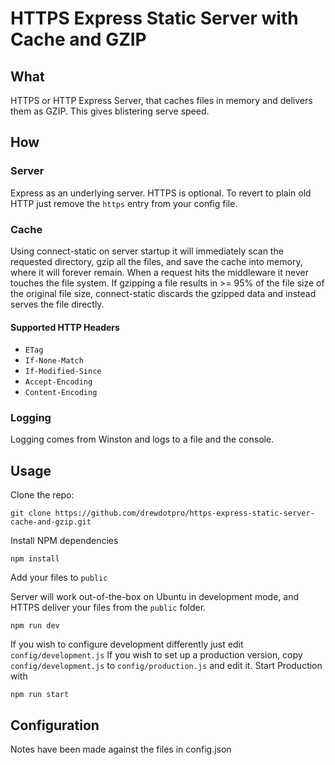 # HTTPS Express Static Server with Cache and GZIP


## What
HTTPS or HTTP Express Server, that caches files in memory and delivers them as GZIP. This gives blistering serve speed.

## How

### Server
Express as an underlying server.
HTTPS is optional. To revert to plain old HTTP just remove the `https` entry from your config file.

### Cache
Using connect-static on server startup it will immediately scan the requested
directory, gzip all the files, and save the cache into memory, where it
will forever remain. When a request hits the middleware it never touches
the file system. If gzipping a file results in >= 95% of the file size of
the original file size, connect-static discards the gzipped data and instead
serves the file directly.

#### Supported HTTP Headers
 * `ETag`
 * `If-None-Match`
 * `If-Modified-Since`
 * `Accept-Encoding`
 * `Content-Encoding`

### Logging
Logging comes from Winston and logs to a file and the console.

## Usage

Clone the repo:
```
git clone https://github.com/drewdotpro/https-express-static-server-cache-and-gzip.git
```
Install NPM dependencies
```
npm install
```
Add your files to `public`

Server will work out-of-the-box on Ubuntu in development mode, and HTTPS deliver your files from the `public` folder.
```
npm run dev
```
If you wish to configure development differently just edit `config/development.js`
If you wish to set up a production version, copy `config/development.js` to `config/production.js` and edit it. Start Production with
```
npm run start
```


## Configuration
Notes have been made against the files in config.json